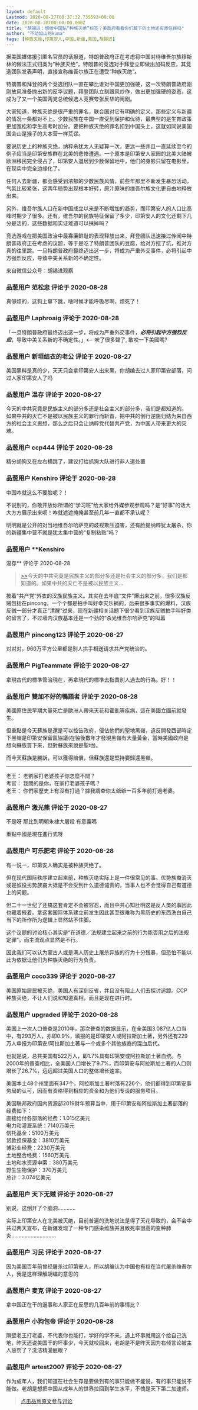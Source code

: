 ```yaml
---
layout: default
Lastmod: 2020-08-27T08:37:32.735593+00:00
date: 2020-08-28T00:00:00.000Z
title: "胡锡进：想给中国贴“种族灭绝”标签？美政府看看你们脚下的土地还有原住民吗"
author: "不动如山的kuma"
tags: [种族灭绝,印第安人,中国,新疆,美国,胡锡进]
---
```


据美国媒体援引匿名官员的话报道，特朗普政府正在考虑将中国对待维吾尔族穆斯林的做法正式归类为“种族灭绝”，特朗普的竞选对手拜登立即做出加码反应，其竞选团队发表声明，直接宣称维吾尔族正在遭受“种族灭绝”。  
  
特朗普和拜登的两个竞选团队一直在攀比谁对中国更加强硬，这一次特朗普政府刚刚放风准备抛出新的反华议题，拜登团队立刻跟风炒作，做出更加强硬的姿态，这成为了又一个美国两党总统候选人竞赛夸张反华的闹剧。  
  
大家知道，种族灭绝是很严重的罪名，联合国对它有明确的定义，那些定义与新疆的情况一条都对不上。少数民族在中国一直受到保护和优待，最典型的是生育政策更加宽松和学生高考时加分。要把种族灭绝的罪名扣到中国头上，这就如同说美国国会山是猴子的大本营一样荒谬。  
  
要说历史上的种族灭绝，纳粹杀犹太人无疑算一次，更远一些并且一直延续至今的例子应当是印第安族群在北美的悲惨遭遇。一个原本是印第安人家园的北美大陆被欧洲移民完全侵占了，印第安人退居到少数保留地中，他们的身影只留在电影里，在现实中完全边缘化了。  
  
任何人去新疆，都会感受到浓郁的少数民族风情，前些年那里不断发生暴恐活动，气氛比较紧张，这两年局势出现根本好转，原汁原味的维吾尔族文化更自由地释放出来。  
  
另外，维吾尔族人口在新中国成立以来是不断增加的趋势，而印第安人的人口比高峰时期少了很多。还有，维吾尔的民族特征保留了多少，印第安人的文化还剩下几分是活的，这些数据和实证难道可以抹掉吗？  
  
竞选游戏在把美国政治中最寡廉鲜耻的表现释放出来，拜登团队迅速接过传闻中特朗普政府正在考虑的议题，等于是吃了特朗普团队的豆腐，给对方挖了坑，推对方真的往里跳。一旦特朗普政府最终迈出这一步，将成为严重外交事件，必将引起中方强烈反应，导致中美关系新的不确定性。  
  
来自微信公众号：胡锡进观察

            
### 品葱用户 **范松忠** 评论于 2020-08-28
        
真够烦的，这狗上窜下跳，啥时候才能呼吸尽啊，烦死了！
        


            
### 品葱用户 **Laphroaig** 评论于 2020-08-28
        
「一旦特朗普政府最终迈出这一步，将成为严重外交事件，_**必将引起中方强烈反应**_，导致中美关系新的不确定性。」<-- 吠了很多聲了, 敢咬一下美國嗎?
        


            
### 品葱用户 **新垣结衣的老公** 评论于 2020-08-27
        
美国黑料是真的少，天天只会拿印第安人出来黑，你胡编去过人家印第安部落，问过人家印第安人了吗
        


            
### 品葱用户 **温存** 评论于 2020-08-27
        
今天的中共究竟是民族主义的部分多还是社会主义的部分多，我们是都知道的。  
如果中共的灭亡不是被以民族主义的罪行而斩首，把中共的倒行逆施归结为来自西方的社会主义思想，那么之后只会让纳粹党代替共产党，为中国人带来更大的灾难。
        


            
### 品葱用户 **ccp444** 评论于 2020-08-28
        
精分胡狗又在左右横跳了，建议打给抓狗大队进行非人道处置
        


            
### 品葱用户 **Kenshiro** 评论于 2020-08-28
        
中国咋就这么不要脸呢？！  
  
不说别的，你敢开放你所谓的“学习班”给大家给外媒参观参观吗？是“好事”的话大大方方展示出来呗！咋就遮遮掩掩甚至前几年一直都不承认呢？  
  
明明就是公开的对当地维吾尔哈萨克的歧视欺压迫害，还有脸提纳粹犹太屠杀，你的新疆集中营不就是犹太集中营的“复制粘贴”吗？
        


            
### 品葱用户 **Kenshiro 
温存** 评论于 2020-08-28
        
> [\>>]( "/article/item_id-482233#")今天的中共究竟是民族主义的部分多还是社会主义的部分多，我们是都知道的。如果中共的灭亡不是被以民族主义...

  
  
披着“共产党”外衣的汉族民族主义。其实在去年底“文件”爆出来之前，很多汉族反贼包括在pincong，一个个都是拍手叫好幸灾乐祸的，后来很多事实的爆料，汉族反贼一部分才真正“清醒”过来，现在新疆相关话题下很少看到汉族反贼拍手叫好类的留言了，不过墙内汉族基本还是一个劲的“杀光维吾尔哈萨克”的叫嚣
        


            
### 品葱用户 **pincong123** 评论于 2020-08-27
        
对对对，960万平方公里都是别人拱手相送请求共产党统治的。
        


            
### 品葱用户 **PigTeammate** 评论于 2020-08-27
        
拿現古代的標準管治現在，再拿現代的標準去指責別人過去的行為。好！！
        


            
### 品葱用户 **雙加不好的鴨語者** 评论于 2020-08-28
        
美國原住民早期大量死亡是歐洲人帶來天花和霍亂等疾病，這在美國立國前就發生。  
  
但重點是今天蘇族是還是可以控告政府，侵佔他們的聖地黑嶺，違反開發西部時定下黑嶺是印第安保留區協議(在協後數年才發現黑嶺有大量黃金，當時美國政府是想向蘇族買下來，但對蘇族來說是聖地)。  
  
而今天蘇族是勝訴，可以獲得賠償，但蘇族還是堅持要歸還黑嶺。  

* * *

  
老王： 老劉家打老婆孩子你怎麼不問？   
考官： 我問的是你，在家打老婆孩子嗎？  
老王： 你們家歷史上有沒有打過？據我調查你太爺爺一百多年前打過老婆。
        


            
### 品葱用户 **激光熊** 评论于 2020-08-27
        
不是呀 那比到明朝朱棣大屠殺 有意義嗎   
  
重點中國是現在進行式呀
        


            
### 品葱用户 **可乐肥宅** 评论于 2020-08-28
        
有一说一，印第安人确实是被种族灭绝了。  
  
但在现代国际秩序建立起来前，种族灭绝实际上是一件很常见的事。优势族裔消灭或是奴役劣势族裔大抵是不会受到什么道德谴责的，当事人也不会觉得自己有道德上的问题。  
  
但二十一世纪了还搞这套肯定不会被容忍，而且中共心知肚明这是反人类的事因此也藏着掖着。拿这套国际体系建立前发生因此甚至很难称为黑历史的东西洗白自己当下的所作所为逻辑上显然站不住脚。  
  
这个议题的讨论核心其实是“在道德／法规建立起来之前的行为能否用之后的法规定罪”。而主流观点显然是不行。  
  
因此我们可以认为蒙古人或是满人历史上屠杀异族的行为十分残暴，但恐怕不能以此为依据让他们为种族灭绝的行为负责。
        


            
### 品葱用户 **coco339** 评论于 2020-08-27
        
美国原始居民被灭绝，美国人有深刻反省，并且没有阻止人们去探讨追踪。CCP种族灭绝，不让人们说和知道真相，而且是现在进行时。
        


            
### 品葱用户 **upgraded** 评论于 2020-08-28
        
美国上一次人口普查是2010年，那次普查的数据显示，在全美国3.087亿人口当中，有293万人，亦即0.9%，填报的是印第安人或阿拉斯加土著，另外还有229万人申报为印第安/阿拉斯加土著与一个或多个其他族裔的混血后代。  
  
也就是说，总共美国有522万人，即1.7%具有印第安或阿拉斯加土著血统。与2000年的普查相比，全美国人口增长了9.7%，而印第安与阿拉斯加土著的人口则增长了26.7%，远远超过美国人口的整体增长速率。  
  
美国本土48个州里面有347个，阿拉斯加土著村落有226个，他们都得到印第安事务局的认可，因而有资格得到相应的资金和为他们专设的服务项目。  
  
美国联邦政府国内资源部2019财年预算当中，用于印第安和阿拉斯加土著部落的经费如下：  
直接给付各部落的经费：1.015亿美元  
电力和灌溉系统：7140万美元  
信托基金：5100万美元  
贷款担保基金：3810万美元  
博彩业经费：2230万美元  
土地整合经费：1560万美元  
土地和水资源申索：380万美元  
野生生物保护：370万美元  
总计：3.074亿美元
        


            
### 品葱用户 **天下无贼** 评论于 2020-08-27
        
别说，这倒开了个脑洞…………  
  
实际上印第安人在北美被灭绝，目前普遍的洗地说法是得了天花导致的，会不会中共过两天宣布，在新疆发现了一种专门感染维族并且致死率很高的变种肺炎…………………………
        


            
### 品葱用户 **习民** 评论于 2020-08-27
        
因为美国百年前曾经屠杀过印第安人，所以胡编认为中国也有权在当代屠杀维吾尔人，我是这样理解胡编的意思的
        


            
### 品葱用户 **麦克** 评论于 2020-08-27
        
拿中国正在干的逼事和人家正在反思的几百年前的事情比？
        


            
### 品葱用户 **小狗包帝** 评论于 2020-08-28
        
隔壁老王打老婆，不代表你也能打，学好的学不来，遇上坏事就用这个给自己洗地，昨天还说美国干的坏事少，今天就咬回来，老胡是不是昨天因为右倾言论被主人惩罚了？洗洁精灌屁眼？
        


            
### 品葱用户 **artest2007** 评论于 2020-08-27
        
作为成年人，我们知道在社会生存是要做到有的事只能做不能说，有的事只能说不能做。老胡是想把中国从成年人的世界拉回到学生水平，不愧是天下第二加速师。
        






> [点击品葱原文参与讨论](https://pincong.rocks/article/23473)

